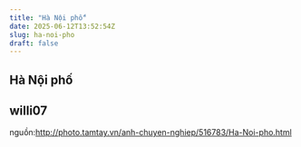 ```yaml
---
title: "Hà Nội phố"
date: 2025-06-12T13:52:54Z
slug: ha-noi-pho
draft: false
---
```


## Hà Nội phố

## willi07

nguồn:http://photo.tamtay.vn/anh-chuyen-nghiep/516783/Ha-Noi-pho.html